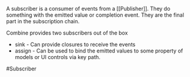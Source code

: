 A subscriber is a consumer of events from a [[Publisher]]. They do something with the emitted value or completion event. They are the final part in the subscription chain.

Combine provides two subscribers out of the box
- sink - Can provide closures to receive the events
- assign - Can be used to bind the emitted values to some property of models or UI controls via key path.

#Subscriber